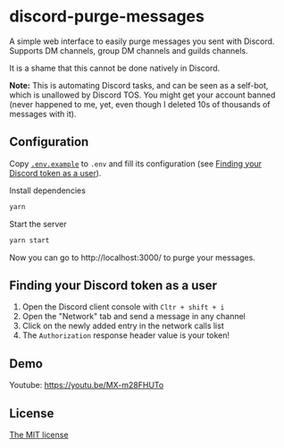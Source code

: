 # discord-purge-messages
A simple web interface to easily purge messages you sent with Discord. Supports DM channels, group DM channels and guilds channels.

It is a shame that this cannot be done natively in Discord.

**Note:** This is automating Discord tasks, and can be seen as a self-bot, which is unallowed by Discord TOS. You might get your account banned (never happened to me, yet, even though I deleted 10s of thousands of messages with it).

## Configuration
Copy [`.env.example`](./.env.example) to `.env` and fill its configuration (see [Finding your Discord token as a user](#Finding-your-Discord-token-as-a-user)).

Install dependencies
```sh
yarn
```

Start the server
```sh
yarn start
```

Now you can go to http://localhost:3000/ to purge your messages.

## Finding your Discord token as a user
1. Open the Discord client console with `Cltr + shift + i`
2. Open the "Network" tab and send a message in any channel
3. Click on the newly added entry in the network calls list
4. The `Authorization` response header value is your token!

## Demo
Youtube: https://youtu.be/MX-m28FHUTo

## License
[The MIT license](./LICENSE)
